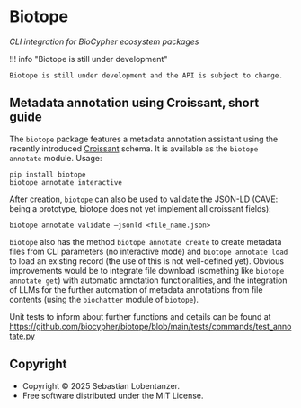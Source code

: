 # Biotope

*CLI integration for BioCypher ecosystem packages*

!!! info "Biotope is still under development"

    Biotope is still under development and the API is subject to change.

## Metadata annotation using Croissant, short guide

The `biotope` package features a metadata annotation assistant using the
recently introduced
[Croissant](https://research.google/blog/croissant-a-metadata-format-for-ml-ready-datasets/)
schema. It is available as the `biotope annotate` module. Usage:

```
pip install biotope
biotope annotate interactive
```

After creation, `biotope` can also be used to validate the JSON-LD (CAVE: being
a prototype, biotope does not yet implement all croissant fields):

```
biotope annotate validate –jsonld <file_name.json>
```

`biotope` also has the method `biotope annotate create` to create metadata files
from CLI parameters (no interactive mode) and `biotope annotate load` to load an
existing record (the use of this is not well-defined yet). Obvious improvements
would be to integrate file download (something like `biotope annotate get`) with
automatic annotation functionalities, and the integration of LLMs for the
further automation of metadata annotations from file contents (using the
`biochatter` module of `biotope`).

Unit tests to inform about further functions and details can be found at
https://github.com/biocypher/biotope/blob/main/tests/commands/test_annotate.py

## Copyright

- Copyright © 2025 Sebastian Lobentanzer.
- Free software distributed under the MIT License.

